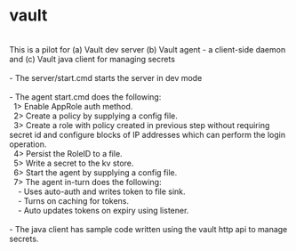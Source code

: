 # vault
<br>
This is a pilot for (a) Vault dev server (b) Vault agent - a client-side daemon and (c) Vault java client for managing secrets<br>
<br>
- The server/start.cmd starts the server in dev mode<br>
<br>
- The agent start.cmd does the following:<br>
&nbsp;&nbsp;1> Enable AppRole auth method.<br>
&nbsp;&nbsp;2> Create a policy by supplying a config file.<br>
&nbsp;&nbsp;3> Create a role with policy created in previous step without requiring secret id and configure blocks of IP addresses which can perform the login operation.<br>
&nbsp;&nbsp;4> Persist the RoleID to a file.<br>
&nbsp;&nbsp;5> Write a secret to the kv store.<br>
&nbsp;&nbsp;6> Start the agent by supplying a config file.<br>
&nbsp;&nbsp;7> The agent in-turn does the following:<br>
&nbsp;&nbsp;&nbsp;&nbsp;- Uses auto-auth and writes token to file sink.<br>
&nbsp;&nbsp;&nbsp;&nbsp;- Turns on caching for tokens.<br>
&nbsp;&nbsp;&nbsp;&nbsp;- Auto updates tokens on expiry using listener.<br>
<br>
- The java client has sample code written using the vault http api to manage secrets.<br>
